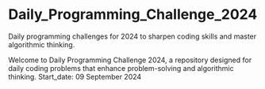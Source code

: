 # Daily_Programming_Challenge_2024
Daily programming challenges for 2024 to sharpen coding skills and master algorithmic thinking.

Welcome to Daily Programming Challenge 2024, a repository designed for daily coding problems that enhance problem-solving and algorithmic thinking.
Start_date: 09 September 2024
